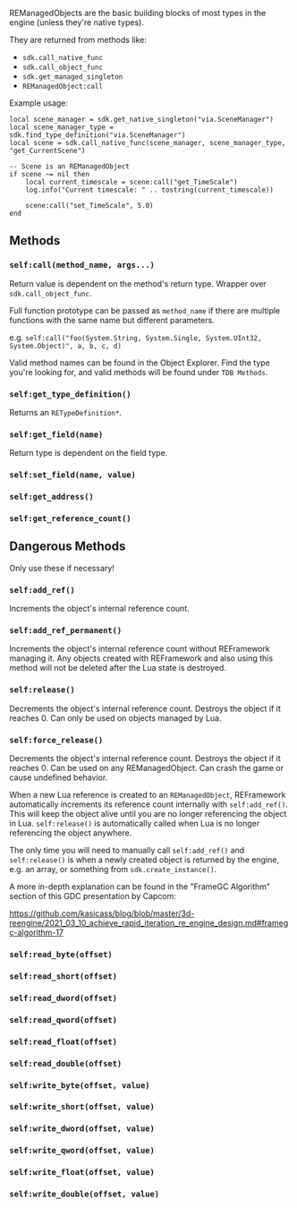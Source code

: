 REManagedObjects are the basic building blocks of most types in the engine (unless they're native types).

They are returned from methods like:
* `sdk.call_native_func`
* `sdk.call_object_func`
* `sdk.get_managed_singleton`
* `REManagedObject:call`

Example usage:
```
local scene_manager = sdk.get_native_singleton("via.SceneManager")
local scene_manager_type = sdk.find_type_definition("via.SceneManager")
local scene = sdk.call_native_func(scene_manager, scene_manager_type, "get_CurrentScene")

-- Scene is an REManagedObject
if scene ~= nil then
    local current_timescale = scene:call("get_TimeScale")
    log.info("Current timescale: " .. tostring(current_timescale))

    scene:call("set_TimeScale", 5.0)
end
```

## Methods
### `self:call(method_name, args...)`
Return value is dependent on the method's return type. Wrapper over `sdk.call_object_func`.

Full function prototype can be passed as `method_name` if there are multiple functions with the same name but different parameters.

e.g. `self:call("foo(System.String, System.Single, System.UInt32, System.Object)", a, b, c, d)`

Valid method names can be found in the Object Explorer. Find the type you're looking for, and valid methods will be found under `TDB Methods`.
### `self:get_type_definition()`
Returns an `RETypeDefinition*`.
### `self:get_field(name)`
Return type is dependent on the field type.
### `self:set_field(name, value)`
### `self:get_address()`
### `self:get_reference_count()`

## Dangerous Methods
Only use these if necessary!

### `self:add_ref()`
Increments the object's internal reference count.

### `self:add_ref_permanent()`
Increments the object's internal reference count without REFramework managing it. Any objects created with REFramework and also using this method will not be deleted after the Lua state is destroyed.

### `self:release()`
Decrements the object's internal reference count. Destroys the object if it reaches 0. Can only be used on objects managed by Lua.

### `self:force_release()`
Decrements the object's internal reference count. Destroys the object if it reaches 0. Can be used on any REManagedObject. Can crash the game or cause undefined behavior.

When a new Lua reference is created to an `REManagedObject`, REFramework automatically increments its reference count internally with `self:add_ref()`. This will keep the object alive until you are no longer referencing the object in Lua. `self:release()` is automatically called when Lua is no longer referencing the object anywhere.

The only time you will need to manually call `self:add_ref()` and `self:release()` is when a newly created object is returned by the engine, e.g. an array, or something from `sdk.create_instance()`.

A more in-depth explanation can be found in the "FrameGC Algorithm" section of this GDC presentation by Capcom:

https://github.com/kasicass/blog/blob/master/3d-reengine/2021_03_10_achieve_rapid_iteration_re_engine_design.md#framegc-algorithm-17

### `self:read_byte(offset)`
### `self:read_short(offset)`
### `self:read_dword(offset)`
### `self:read_qword(offset)`
### `self:read_float(offset)`
### `self:read_double(offset)`
### `self:write_byte(offset, value)`
### `self:write_short(offset, value)`
### `self:write_dword(offset, value)`
### `self:write_qword(offset, value)`
### `self:write_float(offset, value)`
### `self:write_double(offset, value)`

